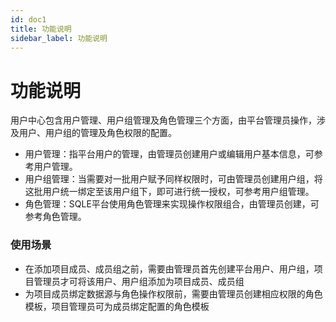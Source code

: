 ```yaml
---
id: doc1
title: 功能说明
sidebar_label: 功能说明
---
```


# 功能说明
用户中心包含用户管理、用户组管理及角色管理三个方面，由平台管理员操作，涉及用户、用户组的管理及角色权限的配置。

* 用户管理：指平台用户的管理，由管理员创建用户或编辑用户基本信息，可参考用户管理。
* 用户组管理：当需要对一批用户赋予同样权限时，可由管理员创建用户组，将这批用户统一绑定至该用户组下，即可进行统一授权，可参考用户组管理。
* 角色管理：SQLE平台使用角色管理来实现操作权限组合，由管理员创建，可参考角色管理。

### 使用场景
* 在添加项目成员、成员组之前，需要由管理员首先创建平台用户、用户组，项目管理员才可将该用户、用户组添加为项目成员、成员组
* 为项目成员绑定数据源与角色操作权限前，需要由管理员创建相应权限的角色模板，项目管理员可为成员绑定配置的角色模板
